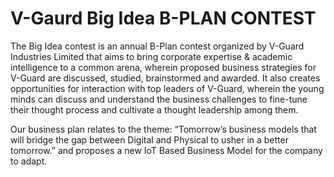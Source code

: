 # V-Gaurd Big Idea B-PLAN CONTEST
The Big Idea contest is an annual B-Plan contest organized by V-Guard Industries Limited that aims to bring corporate expertise & academic intelligence to a common arena, wherein proposed business strategies for V-Guard are discussed, studied, brainstormed and awarded. It also creates opportunities for interaction with top leaders of V-Guard, wherein the young minds can discuss and understand the business challenges to fine-tune their thought process and cultivate a thought leadership among them.

Our business plan relates to the theme:
“Tomorrow’s business models that will bridge the gap between Digital and Physical to usher in a better tomorrow.”
and proposes a new IoT Based Business Model for the company to adapt.
